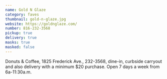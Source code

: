 ```yaml
---
name: Gold N Glaze
category: faves
thumbnail: gold-n-glaze.jpg
website: https://goldnglaze.com/
number: 816-232-3568
pickup: true
delivery: true
masks: true
masked: false
---
```

Donuts & Coffee, 1825 Frederick Ave., 232-3568, dine-in, curbside carryout and also delivery with a minimum $20 purchase. Open 7 days a week from 6a-11:30a.m.